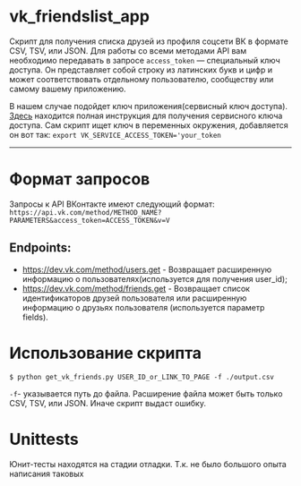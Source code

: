 # vk_friendslist_app

Скрипт для получения списка друзей из профиля соцсети ВК в формате CSV, TSV, или JSON.
Для работы со всеми методами API вам необходимо передавать в запросе `access_token` — специальный ключ доступа. Он представляет собой строку из латинских букв и цифр и может соответствовать отдельному пользователю, сообществу или самому вашему приложению. 

В нашем случае подойдет ключ приложения(сервисный ключ доступа). [Здесь](https://dev.vk.com/api/access-token/getting-started#%D0%A1%D0%B5%D1%80%D0%B2%D0%B8%D1%81%D0%BD%D1%8B%D0%B9%20%D0%BA%D0%BB%D1%8E%D1%87%20%D0%B4%D0%BE%D1%81%D1%82%D1%83%D0%BF%D0%B0)
находится полная инструкция для получения сервисного ключа доступа.
Сам скрипт ищет ключ в переменных окружения, добавляется он вот так:
`export VK_SERVICE_ACCESS_TOKEN='your_token`

---

# Формат запросов

Запросы к API ВКонтакте имеют следующий формат:
`https://api.vk.com/method/METHOD_NAME?PARAMETERS&access_token=ACCESS_TOKEN&v=V`


## Endpoints:

- https://dev.vk.com/method/users.get - Возвращает расширенную информацию о пользователях(используется для получения user_id);
- https://dev.vk.com/method/friends.get - Возвращает список идентификаторов друзей пользователя или расширенную информацию о друзьях пользователя (используется параметр fields).


# Использование скрипта

`$ python get_vk_friends.py USER_ID_or_LINK_TO_PAGE -f ./output.csv`

`-f`- указывается путь до файла. Расширение файла может быть только CSV, TSV, или JSON. Иначе скрипт выдаст ошибку.

# Unittests
Юнит-тесты находятся на стадии отладки. Т.к. не было большого опыта написания таковых
